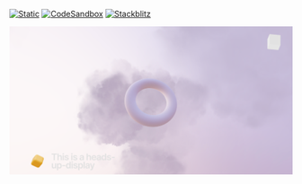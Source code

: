 [![Static](https://img.shields.io/badge/demo-%23646CFF.svg?logo=html5&logoColor=white)](https://pmndrs.github.io/examples/viewcube)
[![CodeSandbox](https://img.shields.io/badge/codesandbox-040404?logo=codesandbox&logoColor=DBDBDB)](https://codesandbox.io/s/github/pmndrs/examples/tree/main/demos/viewcube)
[![Stackblitz](https://img.shields.io/badge/stackblitz-fff?logo=Stackblitz&logoColor=1389FD)](https://stackblitz.com/github/pmndrs/examples/tree/main/demos/viewcube)

![](thumbnail.png)
